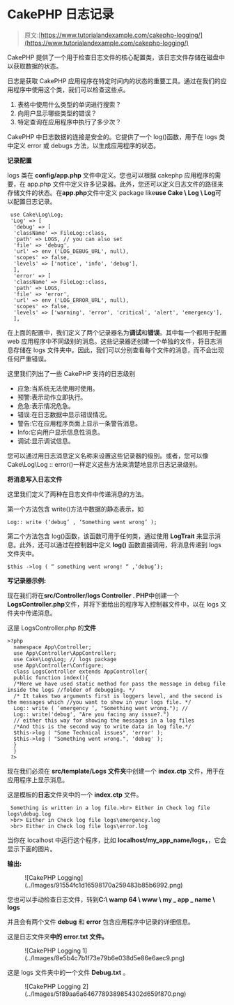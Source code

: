 # CakePHP 日志记录

> 原文:[https://www.tutorialandexample.com/cakephp-logging/](https://www.tutorialandexample.com/cakephp-logging/)

CakePHP 提供了一个用于检查日志文件的核心配置类，该日志文件存储在磁盘中以获取数据的状态。

日志是获取 CakePHP 应用程序在特定时间内的状态的重要工具。通过在我们的应用程序中使用这个类，我们可以检查这些点。

1.  表格中使用什么类型的单词进行搜索？
2.  向用户显示哪些类型的错误？
3.  特定查询在应用程序中执行了多少次？

CakePHP 中日志数据的连接是安全的。它提供了一个 log()函数，用于在 logs 类中定义 error 或 debugs 方法，以生成应用程序的状态。

**记录配置**

logs 类在 **config/app.php** 文件中定义。您也可以根据 cakephp 应用程序的需要，在 app.php 文件中定义许多记录器。此外，您还可以定义日志文件的路径来存储文件的状态。在**app.php**文件中定义 package like**use Cake \ Log \ Log**可以配置日志记录。

```
 use Cake\Log\Log; 
 'Log' => [
  'debug' => [
  'className' => FileLog::class,
  'path' => LOGS, // you can also set 
  'file' => 'debug',
  'url' => env ('LOG_DEBUG_URL', null),
  'scopes' => false,
  'levels' => ['notice', 'info', 'debug'],
  ],
  'error' => [
  'className' => FileLog::class,
  'path' => LOGS,
  'file' => 'error',
  'url' => env ('LOG_ERROR_URL', null),
  'scopes' => false,
  'levels' => ['warning', 'error', 'critical', 'alert', 'emergency'],
  ], 
```

在上面的配置中，我们定义了两个记录器名为**调试**和**错误**。其中每一个都用于配置 web 应用程序中不同级别的消息。这些记录器还创建一个单独的文件，将日志消息存储在 logs 文件夹中。因此，我们可以分别查看每个文件的消息，而不会出现任何严重错误。

这里我们列出了一些 CakePHP 支持的日志级别

*   应急:当系统无法使用时使用。
*   预警:表示动作立即执行。
*   危急:表示情况危急。
*   错误:在日志数据中显示错误情况。
*   警告:它在应用程序页面上显示一条警告消息。
*   Info:它向用户显示信息性消息。
*   调试:显示调试信息。

您可以通过用日志消息定义名称来设置这些记录器的级别。或者，您可以像 Cake\Log\Log :: error()一样定义这些方法来清楚地显示日志记录级别。

**将消息写入日志文件**

这里我们定义了两种在日志文件中传递消息的方法。

第一个方法包含 write()方法中数据的静态表示，如

```
Log:: write (‘debug’ , ‘Something went wrong’ );
```

第二个方法包含 log()函数，该函数可用于任何类，通过使用 **LogTrait** 来显示消息。此外，还可以通过在控制器中定义 **log()** 函数直接调用，将消息传递到 logs 文件夹中。

```
$this ->log ( “ something went wrong! “ ,‘debug’);
```

**写记录器示例:**

现在我们将在**src/Controller/logs Controller . PHP**中创建一个**LogsController.php**文件，并将下面给出的程序写入控制器文件中，以在 logs 文件夹中传递消息。

这是 LogsController.php 的**文件**

```
>?php
  namespace App\Controller;
  use App\Controller\AppController;
  use Cake\Log\Log; // logs package
  use App\Controller\Configure;
  class LogsController extends AppController{
  public function index(){
  /*Here we have used static method for pass the message in debug file inside the logs //folder of debugging. */
  /* It takes two arguments first is loggers level, and the second is the messages which //you want to show in your logs file. */
  Log:: write ( ‘emergency ‘, "Something went wrong."); // 
  Log:: write('debug', "Are you facing any issue?.")
  // either this way for showing the messages in a log files
  /*And this is the second way to write data in log file.*/
  $this->log ( "Some Technical issues", 'error' );
  $this->log ( "Something went wrong.", 'debug' );
  }
  }
 ?> 
```

现在我们必须在 **src/template/Logs 文件夹**中创建一个 **index.ctp** 文件，用于在应用程序上显示消息。

这是模板的**日志**文件夹中的一个 **index.ctp** 文件。

```
 Something is written in a log file.>br> Either in Check log file logs\debug.log
 >br> Either in Check log file logs\emergency.log
 >br> Either in Check log file logs\error.log 
```

当你在 localhost 中运行这个程序，比如 **localhost/my_app_name/logs，**，它会显示下面的图片。

**输出:**

<figure class="aligncenter">![CakePHP Logging](../Images/91554fc1d16598170a259483b85b6992.png)</figure>

您也可以手动检查日志文件，转到**C:\ wamp 64 \ www \ my _ app _ name \ logs**

并且会有两个文件 **debug** 和 **error** 包含应用程序中记录的详细信息。

这是日志文件夹**中的 **error.txt** 文件。**

<figure class="aligncenter">![CakePHP Logging 1](../Images/8e5b4c7b1f73e79b6e038d5e86e6aec9.png)</figure>

这是 logs 文件夹中的一个文件 **Debug.txt** 。

<figure class="aligncenter">![CakePHP Logging 2](../Images/5f89aa6a6467789389854302d659f870.png)</figure>